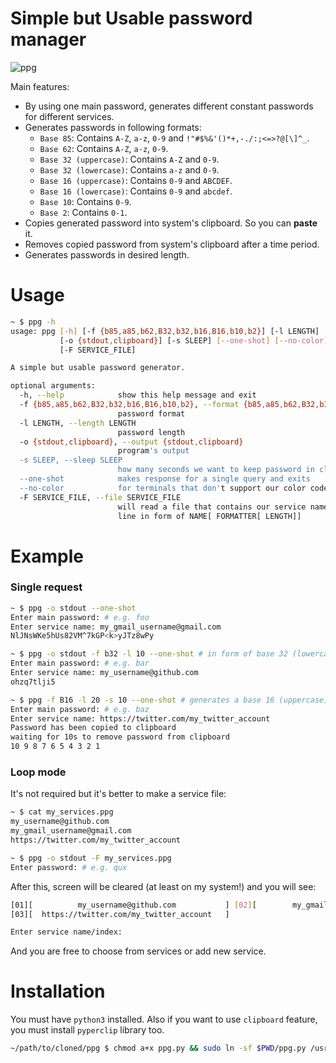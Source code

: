 # Simple but Usable password manager

![ppg](https://user-images.githubusercontent.com/20663776/98211808-dd478600-1f57-11eb-8214-a25b3a3a0af6.png)

Main features:  
* By using one main password, generates different constant passwords for different services.  
* Generates passwords in following formats: 
    * `Base 85`: Contains `A-Z`, `a-z`, `0-9` and `!"#$%&'()*+,-./:;<=>?@[\]^_`.  
    * `Base 62`: Contains `A-Z`, `a-z`, `0-9`.  
    * `Base 32 (uppercase)`: Contains `A-Z` and `0-9`.  
    * `Base 32 (lowercase)`: Contains `a-z` and `0-9`.  
    * `Base 16 (uppercase)`: Contains `0-9` and `ABCDEF`.  
    * `Base 16 (lowercase)`: Contains `0-9` and `abcdef`.  
    * `Base 10`: Contains `0-9`.  
    * `Base 2`: Contains `0-1`.  
* Copies generated password into system's clipboard. So you can **paste** it.  
* Removes copied password from system's clipboard after a time period.  
* Generates passwords in desired length.  

# Usage
```sh
~ $ ppg -h
usage: ppg [-h] [-f {b85,a85,b62,B32,b32,b16,B16,b10,b2}] [-l LENGTH]
           [-o {stdout,clipboard}] [-s SLEEP] [--one-shot] [--no-color]
           [-F SERVICE_FILE]

A simple but usable password generator.

optional arguments:
  -h, --help            show this help message and exit
  -f {b85,a85,b62,B32,b32,b16,B16,b10,b2}, --format {b85,a85,b62,B32,b32,b16,B16,b10,b2}
                        password format
  -l LENGTH, --length LENGTH
                        password length
  -o {stdout,clipboard}, --output {stdout,clipboard}
                        program's output
  -s SLEEP, --sleep SLEEP
                        how many seconds we want to keep password in clipboard
  --one-shot            makes response for a single query and exits
  --no-color            for terminals that don't support our color codes
  -F SERVICE_FILE, --file SERVICE_FILE
                        will read a file that contains our service names. each
                        line in form of NAME[ FORMATTER[ LENGTH]]
```

# Example
### Single request
```sh
~ $ ppg -o stdout --one-shot
Enter main password: # e.g. foo
Enter service name: my_gmail_username@gmail.com
NlJNsWKe5hUs82VM^7kGP<k>yJTz8wPy

~ $ ppg -o stdout -f b32 -l 10 --one-shot # in form of base 32 (lowercase) with length 10
Enter main password: # e.g. bar
Enter service name: my_username@github.com
ohzq7tlji5

~ $ ppg -f B16 -l 20 -s 10 --one-shot # generates a base 16 (uppercase) password and keep it 10s in clipboard
Enter main password: # e.g. baz
Enter service name: https://twitter.com/my_twitter_account
Password has been copied to clipboard
waiting for 10s to remove password from clipboard
10 9 8 7 6 5 4 3 2 1
```

### Loop mode
It's not required but it's better to make a service file:
```sh
~ $ cat my_services.ppg 
my_username@github.com
my_gmail_username@gmail.com
https://twitter.com/my_twitter_account
```

```sh
~ $ ppg -o stdout -F my_services.ppg
Enter password: # e.g. qux
```
After this, screen will be cleared (at least on my system!) and you will see:  
```sh
[01][          my_username@github.com           ] [02][        my_gmail_username@gmail.com        ] 
[03][  https://twitter.com/my_twitter_account   ] 

Enter service name/index:
```

And you are free to choose from services or add new service.

# Installation
You must have `python3` installed. Also if you want to use `clipboard` feature, you must install `pyperclip` library too.  
```sh
~/path/to/cloned/ppg $ chmod a+x ppg.py && sudo ln -sf $PWD/ppg.py /usr/local/sbin/ppg
```
